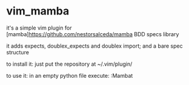 # vim_mamba
it's a simple vim plugin for [mamba]https://github.com/nestorsalceda/mamba BDD specs library

it adds expects, doublex_expects and doublex import; and a bare spec structure

to install it: just put the repository at ~/.vim/plugin/

to use it: in an empty python file execute: :Mambat
